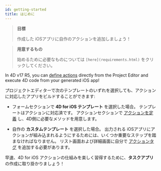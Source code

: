 ```yaml
---
id: getting-started
title: はじめに
---
```


> **目標**
> 
> 作成した iOSアプリに自作のアクションを追加しましょう！


> **用意するもの**
> 
> 始めるために必要なものについては `[here](requirements.html)` をクリックしてください。

In 4D v17 R5, you can [define actions](define-first-action.md) directly from the Project Editor and execute 4D code from your generated iOS app!

プロジェクトエディターで次のテンプレートのいずれを選択しても、アクションに対応したアプリをビルドすることができます:

* フォームセクションで **4D for iOS テンプレート** を選択した場合。 テンプレートはアクションに対応済です。 アクションセクションで [アクションを定義](define-first-action.md) し、4D側に必要なメソッドを用意します。

* 自作の **カスタムテンプレート** を選択した場合。 出力される iOSアプリにアクションが組み込まれるようにするためには、いくつか重要なステップを踏まなければなりません。 リスト画面および詳細画面に自分で [アクションタグ](adding-actions-template.md) を追加する必要があります。

早速、4D for iOS アクションの仕組みを楽しく習得するために、**タスクアプリ** の作成に取り掛かりましょう！